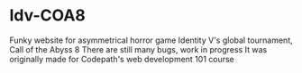 # Idv-COA8
Funky website for asymmetrical horror game Identity V's global tournament, Call of the Abyss 8
There are still many bugs, work in progress
It was originally made for Codepath's web development 101 course
